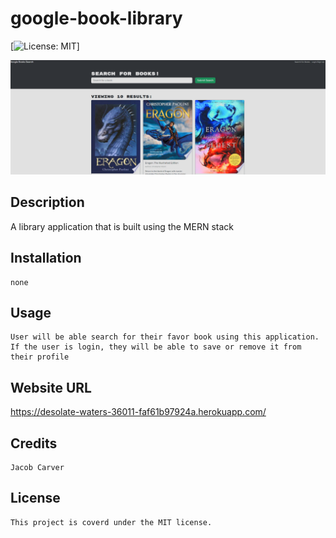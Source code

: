 # google-book-library

[![License: MIT](https://img.shields.io/badge/License-MIT-yellow.svg)]

![google-book-library](./Assets/googlebookimage.png)


## Description
    
   A library application that is built using the MERN stack

## Installation
    
    none

 ## Usage

    User will be able search for their favor book using this application. If the user is login, they will be able to save or remove it from their profile

## Website URL

https://desolate-waters-36011-faf61b97924a.herokuapp.com/
    

## Credits

    Jacob Carver

## License

    This project is coverd under the MIT license.